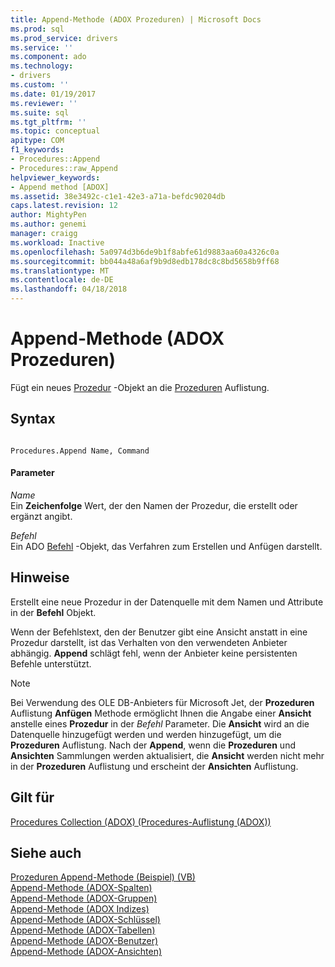 ```yaml
---
title: Append-Methode (ADOX Prozeduren) | Microsoft Docs
ms.prod: sql
ms.prod_service: drivers
ms.service: ''
ms.component: ado
ms.technology:
- drivers
ms.custom: ''
ms.date: 01/19/2017
ms.reviewer: ''
ms.suite: sql
ms.tgt_pltfrm: ''
ms.topic: conceptual
apitype: COM
f1_keywords:
- Procedures::Append
- Procedures::raw_Append
helpviewer_keywords:
- Append method [ADOX]
ms.assetid: 38e3492c-c1e1-42e3-a71a-befdc90204db
caps.latest.revision: 12
author: MightyPen
ms.author: genemi
manager: craigg
ms.workload: Inactive
ms.openlocfilehash: 5a0974d3b6de9b1f8abfe61d9883aa60a4326c0a
ms.sourcegitcommit: bb044a48a6af9b9d8edb178dc8c8bd5658b9ff68
ms.translationtype: MT
ms.contentlocale: de-DE
ms.lasthandoff: 04/18/2018
---
```

# <a name="append-method-adox-procedures"></a>Append-Methode (ADOX Prozeduren)
Fügt ein neues [Prozedur](../../../ado/reference/adox-api/procedure-object-adox.md) -Objekt an die [Prozeduren](../../../ado/reference/adox-api/procedures-collection-adox.md) Auflistung.  
  
## <a name="syntax"></a>Syntax  
  
```  
  
Procedures.Append Name, Command  
```  
  
#### <a name="parameters"></a>Parameter  
 *Name*  
 Ein **Zeichenfolge** Wert, der den Namen der Prozedur, die erstellt oder ergänzt angibt.  
  
 *Befehl*  
 Ein ADO [Befehl](../../../ado/reference/ado-api/command-object-ado.md) -Objekt, das Verfahren zum Erstellen und Anfügen darstellt.  
  
## <a name="remarks"></a>Hinweise  
 Erstellt eine neue Prozedur in der Datenquelle mit dem Namen und Attribute in der **Befehl** Objekt.  
  
 Wenn der Befehlstext, den der Benutzer gibt eine Ansicht anstatt in eine Prozedur darstellt, ist das Verhalten von den verwendeten Anbieter abhängig. **Append** schlägt fehl, wenn der Anbieter keine persistenten Befehle unterstützt.  
  
> [!NOTE]
>  Bei Verwendung des OLE DB-Anbieters für Microsoft Jet, der **Prozeduren** Auflistung **Anfügen** Methode ermöglicht Ihnen die Angabe einer **Ansicht** anstelle eines  **Prozedur** in der *Befehl* Parameter. Die **Ansicht** wird an die Datenquelle hinzugefügt werden und werden hinzugefügt, um die **Prozeduren** Auflistung. Nach der **Append**, wenn die **Prozeduren** und **Ansichten** Sammlungen werden aktualisiert, die **Ansicht** werden nicht mehr in der **Prozeduren** Auflistung und erscheint der **Ansichten** Auflistung.  
  
## <a name="applies-to"></a>Gilt für  
 [Procedures Collection (ADOX) (Procedures-Auflistung (ADOX))](../../../ado/reference/adox-api/procedures-collection-adox.md)  
  
## <a name="see-also"></a>Siehe auch  
 [Prozeduren Append-Methode (Beispiel) (VB)](../../../ado/reference/adox-api/procedures-append-method-example-vb.md)   
 [Append-Methode (ADOX-Spalten)](../../../ado/reference/adox-api/append-method-adox-columns.md)   
 [Append-Methode (ADOX-Gruppen)](../../../ado/reference/adox-api/append-method-adox-groups.md)   
 [Append-Methode (ADOX Indizes)](../../../ado/reference/adox-api/append-method-adox-indexes.md)   
 [Append-Methode (ADOX-Schlüssel)](../../../ado/reference/adox-api/append-method-adox-keys.md)   
 [Append-Methode (ADOX-Tabellen)](../../../ado/reference/adox-api/append-method-adox-tables.md)   
 [Append-Methode (ADOX-Benutzer)](../../../ado/reference/adox-api/append-method-adox-users.md)   
 [Append-Methode (ADOX-Ansichten)](../../../ado/reference/adox-api/append-method-adox-views.md)
